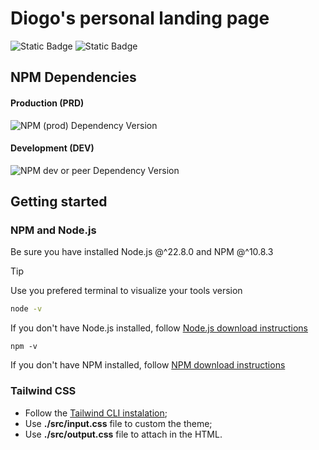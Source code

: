 # Diogo's personal landing page
![Static Badge](https://img.shields.io/badge/diogocunha.com-blue?style=for-the-badge&label=Visit&link=https%3A%2F%2Fdiogocunha.com.br%2F) 
![Static Badge](https://img.shields.io/badge/version-2.0.0-green?style=for-the-badge)


## NPM Dependencies
#### Production (PRD)
![NPM (prod) Dependency Version](https://img.shields.io/npm/dependency-version/%40tailwindcss%2Fcli/tailwindcss?style=for-the-badge&logo=tailwindcss&link=https%3A%2F%2Ftailwindcss.com%2Fdocs%2Finstallation%2Ftailwind-cli)

#### Development (DEV)
![NPM dev or peer Dependency Version](https://img.shields.io/npm/dependency-version/prettier-plugin-tailwindcss/dev/prettier?style=for-the-badge&logo=prettier&logoColor=prettier)


## Getting started
### NPM and Node.js
Be sure you have installed Node.js @^22.8.0 and NPM @^10.8.3
> [!TIP]
> Use you prefered terminal to visualize your tools version

```bash
node -v
```
If you don't have Node.js installed, follow [Node.js download instructions](https://nodejs.org/en/download)

```
npm -v
```
If you don't have NPM installed, follow [NPM download instructions](https://docs.npmjs.com/downloading-and-installing-node-js-and-npm)

### Tailwind CSS
+ Follow the 
[Tailwind CLI instalation](https://tailwindcss.com/docs/installation/tailwind-cli);
+ Use <b>./src/input.css</b> file to custom the theme;
+ Use <b>./src/output.css</b> file to attach in the HTML.
